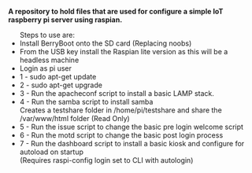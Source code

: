 
<b>A repository to hold files that are used for configure a simple IoT raspberry pi server using raspian. </b>
<ul>
    Steps to use are:
    <li>Install BerryBoot onto the SD card (Replacing noobs)</li>
    <li>From the USB key install the Raspian lite version as this will be a headless machine</li>
    <li>Login as pi user</li>
    <li>1 - sudo  apt-get update </li>   
    <li>2 - sudo apt-get upgrade</li>
    <li>3 - Run the apacheconf script to install a basic LAMP stack.</li>
    <li>4 - Run the samba script to install samba</li>
   Creates a testshare folder in /home/pi/testshare and share the /var/www/html folder 
    (Read Only) </li>
    <li>5 - Run the issue script to change the basic pre login welcome script </li>
    <li>6 - Run the motd script to change the basic post login process </li>
<li>7 - Run the dashboard script to install a basic kiosk and configure for autoload on startup </li>
   (Requires raspi-config login set to CLI with autologin)
</ul>
